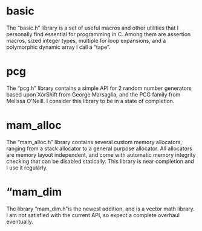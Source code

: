 
# basic
The “basic.h” library is a set of useful macros and other utilities that I personally find essential for programming in C. Among them are assertion macros, sized integer types, multiple for loop expansions, and a polymorphic dynamic array I call a “tape”.

# pcg
The “pcg.h” library contains a simple API for 2 random number generators based upon XorShift from George Marsaglia, and the PCG family from Melissa O'Neill. I consider this library to be in a state of completion.

# mam_alloc
The “mam_alloc.h” library contains several custom memory allocators, ranging from a stack allocator to a general purpose allocator. All allocators are memory layout independent, and come with automatic memory integrity checking that can be disabled statically. This library is near completion and I use it regularly.

# “mam_dim
The library “mam_dim.h”is the newest addition, and is a vector math library. I am not satisfied with the current API, so expect a complete overhaul eventually.
